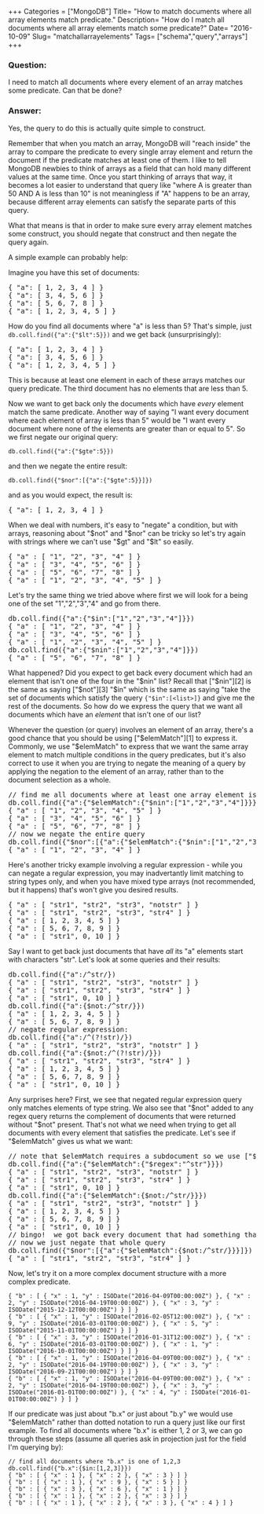 +++
Categories = ["MongoDB"]
Title= "How to match documents where all array elements match predicate."
Description= "How do I match all documents where all array elements match some predicate?"
Date= "2016-10-09"
Slug= "matchallarrayelements"
Tags= ["schema","query","arrays"]
+++

### Question:

I need to match all documents where every element of an array matches some predicate.  Can that be done?

### Answer:

Yes, the query to do this is actually quite simple to construct.

Remember that when you match an array, MongoDB will "reach inside" the array to compare the predicate to every single 
array element and return the document if the predicate matches at least one of them.  I like to tell MongoDB newbies
to think of arrays as a field that can hold many different values at the same time.  Once you start thinking of
arrays that way, it becomes a lot easier to understand that query like "where A is greater than 50 AND A is less than 10"
is not meaningless if "A" happens to be an array, because different array elements can satisfy the separate parts of
this query.

What that means is that in order to make sure every array element matches some construct, you should negate that construct and then negate the query again.

A simple example can probably help:

Imagine you have this set of documents:
<pre class="prettyprint">
{ "a": [ 1, 2, 3, 4 ] }
{ "a": [ 3, 4, 5, 6 ] }
{ "a": [ 5, 6, 7, 8 ] }
{ "a": [ 1, 2, 3, 4, 5 ] }
</pre>

How do you find all documents where "a" is less than 5?  That's simple, just `db.coll.find({"a":{"$lt":5}})` and we get back (unsurprisingly):
<pre class="prettyprint">
{ "a": [ 1, 2, 3, 4 ] }
{ "a": [ 3, 4, 5, 6 ] }
{ "a": [ 1, 2, 3, 4, 5 ] }
</pre>

This is because at least one element in each of these arrays matches our query predicate.  The third document has no elements that are less than 5.

Now we want to get back only the documents which have *every* element match the same predicate.  Another way of saying "I want every document where each element of array is less than 5" would be "I want every document where none of the elements are greater than or equal to 5".  So we first negate our original query:
````
db.coll.find({"a":{"$gte":5}})
````
and then we negate the entire result:
````
db.coll.find({"$nor":[{"a":{"$gte":5}}]})
````
and as you would expect, the result is:
<pre class="prettyprint">
{ "a": [ 1, 2, 3, 4 ] }
</pre>

When we deal with numbers, it's easy to "negate" a condition, but with arrays, reasoning about "$not" and "$nor" can be tricky so let's try again with strings where we can't use "$gt" and "$lt" so easily.
<pre class="prettyprint">
{ "a" : [ "1", "2", "3", "4" ] }
{ "a" : [ "3", "4", "5", "6" ] }
{ "a" : [ "5", "6", "7", "8" ] }
{ "a" : [ "1", "2", "3", "4", "5" ] }
</pre>

Let's try the same thing we tried above where first we will look for a being one of the set "1","2","3","4" and go from there.
<pre class="prettyprint">
db.coll.find({"a":{"$in":["1","2","3","4"]}})
{ "a" : [ "1", "2", "3", "4" ] }
{ "a" : [ "3", "4", "5", "6" ] }
{ "a" : [ "1", "2", "3", "4", "5" ] }
db.coll.find({"a":{"$nin":["1","2","3","4"]}})
{ "a" : [ "5", "6", "7", "8" ] }
</pre>
What happened?  Did you expect to get back every document which had an element that isn't one of the four in the "$nin" list?  Recall that ["$nin"][2] is the same as saying ["$not"][3] "$in" which is the same as saying "take the set of documents which satisfy the query `{"$in":[<list>]}` and give me the rest of the documents.   So how do we express the query that we want all documents which have an *element* that isn't one of our list?  

Whenever the question (or query) involves an element of an array, there's a good chance that you should be using ["$elemMatch"][1] to express it.   Commonly, we use "$elemMatch" to express that we want the same array element to match multiple conditions in the query predicates, but it's also correct to use it when you are trying to negate the meaning of a query by applying the negation to the element of an array, rather than to the document selection as a whole.

<pre class="prettyprint">
// find me all documents where at least one array element is *not* on our list
db.coll.find({"a":{"$elemMatch":{"$nin":["1","2","3","4"]}}})
{ "a" : [ "1", "2", "3", "4", "5" ] }
{ "a" : [ "3", "4", "5", "6" ] }
{ "a" : [ "5", "6", "7", "8" ] }
// now we negate the entire query
db.coll.find({"$nor":[{"a":{"$elemMatch":{"$nin":["1","2","3","4"]}}}]})
{ "a" : [ "1", "2", "3", "4" ] }
</pre>

Here's another tricky example involving a regular expression - while you can negate a regular expression, you may inadvertantly limit matching to string types only, and when you have mixed type arrays (not recommended, but it happens) that's won't give you desired results.

<pre class="prettyprint">
{ "a" : [ "str1", "str2", "str3", "notstr" ] }
{ "a" : [ "str1", "str2", "str3", "str4" ] }
{ "a" : [ 1, 2, 3, 4, 5 ] }
{ "a" : [ 5, 6, 7, 8, 9 ] }
{ "a" : [ "str1", 0, 10 ] }
</pre>

Say I want to get back just documents that have *all* its "a" elements start with characters "str". Let's look at some queries and their results:
<pre class="prettyprint">
db.coll.find({"a":/^str/})
{ "a" : [ "str1", "str2", "str3", "notstr" ] }
{ "a" : [ "str1", "str2", "str3", "str4" ] }
{ "a" : [ "str1", 0, 10 ] }
db.coll.find({"a":{$not:/^str/}})
{ "a" : [ 1, 2, 3, 4, 5 ] }
{ "a" : [ 5, 6, 7, 8, 9 ] }
// negate regular expression:
db.coll.find({"a":/^(?!str)/})
{ "a" : [ "str1", "str2", "str3", "notstr" ] }
db.coll.find({"a":{$not:/^(?!str)/}})
{ "a" : [ "str1", "str2", "str3", "str4" ] }
{ "a" : [ 1, 2, 3, 4, 5 ] }
{ "a" : [ 5, 6, 7, 8, 9 ] }
{ "a" : [ "str1", 0, 10 ] }
</pre>

Any surprises here?   First, we see that negated regular expression query only matches elements of type string.  We also see that "$not" added to any regex query returns the complement of documents that were returned without "$not" present.  That's not what we need when trying to get all documents with every element that satisfies the predicate.   Let's see if "$elemMatch" gives us what we want:

<pre class="prettyprint">
// note that $elemMatch requires a subdocument so we use ["$regex"][4] rather than / / syntax
db.coll.find({"a":{"$elemMatch":{"$regex":"^str"}}})
{ "a" : [ "str1", "str2", "str3", "notstr" ] }
{ "a" : [ "str1", "str2", "str3", "str4" ] }
{ "a" : [ "str1", 0, 10 ] }
db.coll.find({"a":{"$elemMatch":{$not:/^str/}}})
{ "a" : [ "str1", "str2", "str3", "notstr" ] }
{ "a" : [ 1, 2, 3, 4, 5 ] }
{ "a" : [ 5, 6, 7, 8, 9 ] }
{ "a" : [ "str1", 0, 10 ] }
// bingo!  we got back every document that had something that would NOT match "^str"
// now we just negate that whole query
db.coll.find({"$nor":[{"a":{"$elemMatch":{$not:/^str/}}}]})
{ "a" : [ "str1", "str2", "str3", "str4" ] }
</pre>

Now, let's try it on a more complex document structure with a more complex predicate.
````
{ "b" : [ { "x" : 1, "y" : ISODate("2016-04-09T00:00:00Z") }, { "x" : 2, "y" : ISODate("2016-04-19T00:00:00Z") }, { "x" : 3, "y" : ISODate("2015-12-12T00:00:00Z") } ] }
{ "b" : [ { "x" : 1, "y" : ISODate("2016-02-05T12:00:00Z") }, { "x" : 9, "y" : ISODate("2016-03-01T00:00:00Z") }, { "x" : 5, "y" : ISODate("2015-11-01T00:00:00Z") } ] }
{ "b" : [ { "x" : 3, "y" : ISODate("2016-01-31T12:00:00Z") }, { "x" : 6, "y" : ISODate("2016-03-01T00:00:00Z") }, { "x" : 1, "y" : ISODate("2016-10-01T00:00:00Z") } ] }
{ "b" : [ { "x" : 1, "y" : ISODate("2016-04-09T00:00:00Z") }, { "x" : 2, "y" : ISODate("2016-04-19T00:00:00Z") }, { "x" : 3, "y" : ISODate("2016-09-21T00:00:00Z") } ] }
{ "b" : [ { "x" : 1, "y" : ISODate("2016-04-09T00:00:00Z") }, { "x" : 2, "y" : ISODate("2016-04-19T00:00:00Z") }, { "x" : 3, "y" : ISODate("2016-01-01T00:00:00Z") }, { "x" : 4, "y" : ISODate("2016-01-01T00:00:00Z") } ] }
````
If our predicate was just about "b.x" or just about "b.y" we would use "$elemMatch" rather than dotted notation to run a query just like our first example.  To find all documents where "b.x" is either 1, 2 or 3, we can go through these steps (assume all queries ask in projection just for the field I'm querying by):
````
// find all documents where "b.x" is one of 1,2,3
db.coll.find({"b.x":{$in:[1,2,3]}})
{ "b" : [ { "x" : 1 }, { "x" : 2 }, { "x" : 3 } ] }
{ "b" : [ { "x" : 1 }, { "x" : 9 }, { "x" : 5 } ] }
{ "b" : [ { "x" : 3 }, { "x" : 6 }, { "x" : 1 } ] }
{ "b" : [ { "x" : 1 }, { "x" : 2 }, { "x" : 3 } ] }
{ "b" : [ { "x" : 1 }, { "x" : 2 }, { "x" : 3 }, { "x" : 4 } ] }
````
